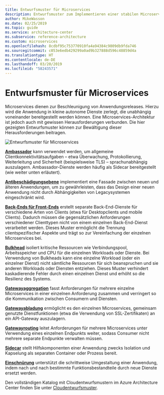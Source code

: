 ```yaml
---
title: Entwurfsmuster für Microservices
description: Entwurfsmuster zum Implementieren einer stabilen Microservices-Architektur.
author: MikeWasson
ms.date: 02/25/2019
ms.topic: guide
ms.service: architecture-center
ms.subservice: reference-architecture
ms.custom: microservices
ms.openlocfilehash: 8cdbf95c753770910fa4a94384c9809db9fda746
ms.sourcegitcommit: c053e6edb429299a0ad9b327888d596c48859d4a
ms.translationtype: HT
ms.contentlocale: de-DE
ms.lasthandoff: 03/20/2019
ms.locfileid: "58243571"
---
```

# <a name="design-patterns-for-microservices"></a>Entwurfsmuster für Microservices

Microservices dienen zur Beschleunigung von Anwendungsreleases. Hierzu wird die Anwendung in kleine autonome Dienste zerlegt, die unabhängig voneinander bereitgestellt werden können. Eine Microservices-Architektur ist jedoch auch mit gewissen Herausforderungen verbunden. Die hier gezeigten Entwurfsmuster können zur Bewältigung dieser Herausforderungen beitragen.

![Entwurfsmuster für Microservices](../images/microservices-patterns.png)

[**Ambassador**](../../patterns/ambassador.md) kann verwendet werden, um allgemeine Clientkonnektivitätsaufgaben – etwa Überwachung, Protokollierung, Weiterleitung und Sicherheit (beispielsweise TLS) – sprachunabhängig auszulagern. Ambassador-Dienste werden häufig als Sidecar bereitgestellt (wie weiter unten erläutert).

[**Antibeschädigungsebene**](../../patterns/anti-corruption-layer.md) implementiert eine Fassade zwischen neuen und älteren Anwendungen, um zu gewährleisten, dass das Design einer neuen Anwendung nicht durch Abhängigkeiten von Legacysystemen eingeschränkt wird.

[**Back-Ends für Front-Ends**](../../patterns/backends-for-frontends.md) erstellt separate Back-End-Dienste für verschiedene Arten von Clients (etwa für Desktopclients und mobile Clients). Dadurch müssen die gegensätzlichen Anforderungen verschiedener Clienttypen nicht von einem einzelnen Back-End-Dienst verarbeitet werden. Dieses Muster ermöglicht die Trennung clientspezifischer Aspekte und trägt so zur Vereinfachung der einzelnen Microservices bei.

[**Bulkhead**](../../patterns/bulkhead.md) isoliert kritische Ressourcen wie Verbindungspool, Arbeitsspeicher und CPU für die einzelnen Workloads oder Dienste. Bei Verwendung von Bulkheads kann eine einzelne Workload (oder ein einzelner Dienst) nicht sämtliche Ressourcen für sich beanspruchen und sie anderen Workloads oder Diensten entziehen. Dieses Muster verhindert kaskadierende Fehler durch einen einzelnen Dienst und erhöht so die Resilienz des Systems.

[**Gatewayaggregation**](../../patterns/gateway-aggregation.md) fasst Anforderungen für mehrere einzelne Microservices in einer einzelnen Anforderung zusammen und verringert so die Kommunikation zwischen Consumern und Diensten.

[**Gatewayabladung**](../../patterns/gateway-offloading.md) ermöglicht es den einzelnen Microservices, gemeinsam genutzte Dienstfunktionen (etwa die Verwendung von SSL-Zertifikaten) an ein API-Gateway auszulagern.

[**Gatewayrouting**](../../patterns/gateway-routing.md) leitet Anforderungen für mehrere Microservices unter Verwendung eines einzelnen Endpunkts weiter, sodass Consumer nicht mehrere separate Endpunkte verwalten müssen.

[**Sidecar**](../../patterns/sidecar.md) stellt Hilfskomponenten einer Anwendung zwecks Isolation und Kapselung als separaten Container oder Prozess bereit.

[**Einschnürung**](../../patterns/strangler.md) unterstützt die schrittweise Umgestaltung einer Anwendung, indem nach und nach bestimmte Funktionsbestandteile durch neue Dienste ersetzt werden.

Den vollständigen Katalog mit Cloudentwurfsmustern im Azure Architecture Center finden Sie unter [Cloudentwurfsmuster](../../patterns/index.md).
